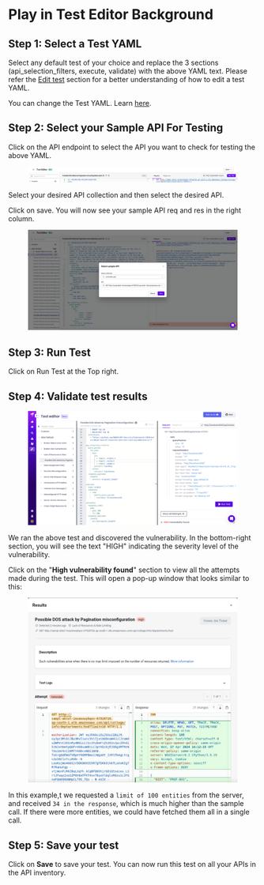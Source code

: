 # Play in Test Editor Background

## Step 1: Select a Test YAML

Select any default test of your choice and replace the 3 sections (api\_selection\_filters, execute, validate) with the above YAML text. Please refer the [Edit test](edit-test.md) section for a better understanding of how to edit a test YAML.

You can change the Test YAML. Learn [here](create-a-custom-test.md).

## Step 2: **Select your Sample API For Testing**

Click on the API endpoint to select the API you want to check for testing the above YAML.

<figure><img src="../../.gitbook/assets/image (5) (1).png" alt=""><figcaption></figcaption></figure>

Select your desired API collection and then select the desired API.

Click on save. You will now see your sample API req and res in the right column.

<figure><img src="../../.gitbook/assets/image (2) (1).png" alt=""><figcaption></figcaption></figure>

## Step 3: Run Test

Click on Run Test at the Top right.

## Step 4: Validate test results

<figure><img src="../../.gitbook/assets/image (1) (1) (1).png" alt=""><figcaption></figcaption></figure>

We ran the above test and discovered the vulnerability. In the bottom-right section, you will see the text "HIGH" indicating the severity level of the vulnerability.

Click on the "**High vulnerability found**" section to view all the attempts made during the test. This will open a pop-up window that looks similar to this:

<figure><img src="../../.gitbook/assets/Untitled (13).png" alt=""><figcaption></figcaption></figure>

In this example,t we requested a `limit of 100 entities` from the server, and received `34 in the response`, which is much higher than the sample call. If there were more entities, we could have fetched them all in a single call.

## Step 5: Save your test

Click on **Save** to save your test. You can now run this test on all your APIs in the API inventory.
